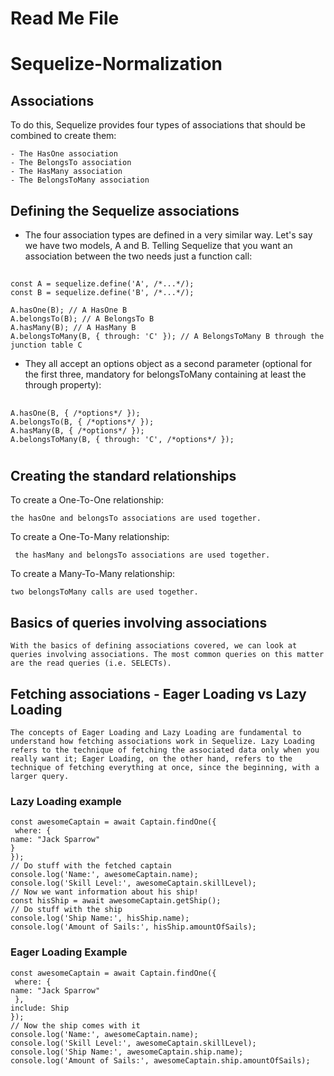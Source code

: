 # Read Me File

# Sequelize-Normalization

## Associations

To do this, Sequelize provides four types of associations that should be combined to create them:

    - The HasOne association
    - The BelongsTo association
    - The HasMany association
    - The BelongsToMany association

## Defining the Sequelize associations

- The four association types are defined in a very similar way. Let's say we have two models, A and B. Telling Sequelize that you want an association between the two needs just a function call:

##

    const A = sequelize.define('A', /*...*/);
    const B = sequelize.define('B', /*...*/);

    A.hasOne(B); // A HasOne B
    A.belongsTo(B); // A BelongsTo B
    A.hasMany(B); // A HasMany B
    A.belongsToMany(B, { through: 'C' }); // A BelongsToMany B through the junction table C

- They all accept an options object as a second parameter (optional for the first three, mandatory for belongsToMany containing at least the through property):

##

    A.hasOne(B, { /*options*/ });
    A.belongsTo(B, { /*options*/ });
    A.hasMany(B, { /*options*/ });
    A.belongsToMany(B, { through: 'C', /*options*/ });

#

## Creating the standard relationships

To create a One-To-One relationship:

    the hasOne and belongsTo associations are used together.

To create a One-To-Many relationship:

     the hasMany and belongsTo associations are used together.

To create a Many-To-Many relationship:

    two belongsToMany calls are used together.

## Basics of queries involving associations

    With the basics of defining associations covered, we can look at queries involving associations. The most common queries on this matter are the read queries (i.e. SELECTs).

## Fetching associations - Eager Loading vs Lazy Loading

    The concepts of Eager Loading and Lazy Loading are fundamental to understand how fetching associations work in Sequelize. Lazy Loading refers to the technique of fetching the associated data only when you really want it; Eager Loading, on the other hand, refers to the technique of fetching everything at once, since the beginning, with a larger query.

### Lazy Loading example

    const awesomeCaptain = await Captain.findOne({
     where: {
    name: "Jack Sparrow"
    }
    });
    // Do stuff with the fetched captain
    console.log('Name:', awesomeCaptain.name);
    console.log('Skill Level:', awesomeCaptain.skillLevel);
    // Now we want information about his ship!
    const hisShip = await awesomeCaptain.getShip();
    // Do stuff with the ship
    console.log('Ship Name:', hisShip.name);
    console.log('Amount of Sails:', hisShip.amountOfSails);

### Eager Loading Example

    const awesomeCaptain = await Captain.findOne({
     where: {
    name: "Jack Sparrow"
     },
    include: Ship
    });
    // Now the ship comes with it
    console.log('Name:', awesomeCaptain.name);
    console.log('Skill Level:', awesomeCaptain.skillLevel);
    console.log('Ship Name:', awesomeCaptain.ship.name);
    console.log('Amount of Sails:', awesomeCaptain.ship.amountOfSails);
